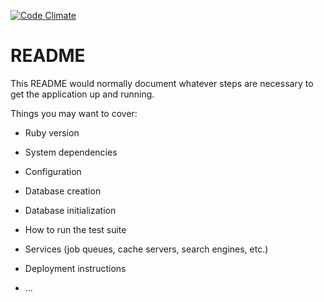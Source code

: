 [![Code Climate](https://codeclimate.com/github/pimpin/classroom/badges/gpa.svg)](https://codeclimate.com/github/pimpin/classroom)

# README

This README would normally document whatever steps are necessary to get the
application up and running.

Things you may want to cover:

* Ruby version

* System dependencies

* Configuration

* Database creation

* Database initialization

* How to run the test suite

* Services (job queues, cache servers, search engines, etc.)

* Deployment instructions

* ...
